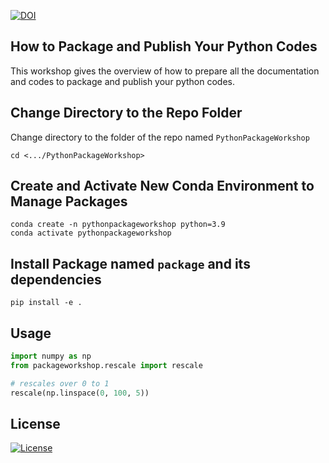 [![DOI](https://zenodo.org/badge/736356201.svg)](https://zenodo.org/doi/10.5281/zenodo.10436874)

## How to Package and Publish Your Python Codes #
This workshop gives the overview of how to prepare all the documentation and codes to package and publish your python codes.


## Change Directory to the Repo Folder #
Change directory to the folder of the repo named `PythonPackageWorkshop`
```
cd <.../PythonPackageWorkshop>
```

## Create and Activate New Conda Environment to Manage Packages 
```
conda create -n pythonpackageworkshop python=3.9
conda activate pythonpackageworkshop
```

## Install Package named `package` and its dependencies
```
pip install -e .
```

## Usage
```python
import numpy as np
from packageworkshop.rescale import rescale

# rescales over 0 to 1
rescale(np.linspace(0, 100, 5))
```

## License
[![License](https://img.shields.io/badge/license-BSD-green.svg)](https://opensource.org/licenses/BSD-3-Clause)
